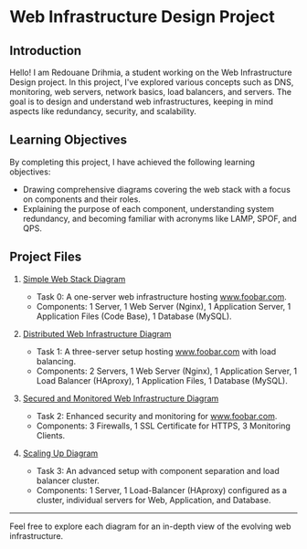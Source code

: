 # Web Infrastructure Design Project

## Introduction

Hello! I am Redouane Drihmia, a student working on the Web Infrastructure Design project. In this project, I've explored various concepts such as DNS, monitoring, web servers, network basics, load balancers, and servers. The goal is to design and understand web infrastructures, keeping in mind aspects like redundancy, security, and scalability.

## Learning Objectives

By completing this project, I have achieved the following learning objectives:

- Drawing comprehensive diagrams covering the web stack with a focus on components and their roles.
- Explaining the purpose of each component, understanding system redundancy, and becoming familiar with acronyms like LAMP, SPOF, and QPS.

## Project Files

1. [Simple Web Stack Diagram](./0-simple_web_stack)
   - Task 0: A one-server web infrastructure hosting www.foobar.com.
   - Components: 1 Server, 1 Web Server (Nginx), 1 Application Server, 1 Application Files (Code Base), 1 Database (MySQL).

2. [Distributed Web Infrastructure Diagram](./1-distributed_web_infrastructure)
   - Task 1: A three-server setup hosting www.foobar.com with load balancing.
   - Components: 2 Servers, 1 Web Server (Nginx), 1 Application Server, 1 Load Balancer (HAproxy), 1 Application Files, 1 Database (MySQL).

3. [Secured and Monitored Web Infrastructure Diagram](./2-secured_and_monitored_web_infrastructure)
   - Task 2: Enhanced security and monitoring for www.foobar.com.
   - Components: 3 Firewalls, 1 SSL Certificate for HTTPS, 3 Monitoring Clients.

4. [Scaling Up Diagram](./3-scale_up)
   - Task 3: An advanced setup with component separation and load balancer cluster.
   - Components: 1 Server, 1 Load-Balancer (HAproxy) configured as a cluster, individual servers for Web, Application, and Database.

---

Feel free to explore each diagram for an in-depth view of the evolving web infrastructure.

